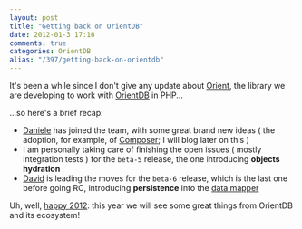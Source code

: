 ```yaml
---
layout: post
title: "Getting back on OrientDB"
date: 2012-01-3 17:16
comments: true
categories: OrientDB
alias: "/397/getting-back-on-orientdb"
---
```


It's been a while since I don't give any update about
[Orient](https://github.com/congow/Orient),
the library we are developing to work with
[OrientDB](http://www.orientechnologies.com/orient-db.htm)
in PHP...
<!-- more -->

...so here's a brief recap:

* [Daniele](https://twitter.com/#!/jol1hahn) has joined the team, with some great
 brand new ideas ( the adoption, for example, of
[Composer](https://github.com/composer/composer); I will blog later on this )
* I am personally taking care of finishing the open issues ( mostly integration tests )
for the `beta-5` release, the one introducing **objects hydration**
* [David](http://davidfunaro.com/) is leading the moves for the `beta-6` release, 
which is the last one before going RC, introducing **persistence** into the
[data mapper](https://github.com/congow/Orient/tree/master/src/Congow/Orient/ODM)

Uh, well, [happy 2012](http://code.google.com/p/orient/wiki/Y2011): this year we
 will see some great things from OrientDB and its ecosystem!